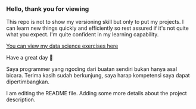 ### Hello, thank you for viewing

This repo is not to show my versioning skill but only to put my projects.
I can learn new things quickly and efficiently so rest assured if it's not quite what you expect. 
I'm quite confident in my learning capability.

[You can view my data science exercises here](https://drive.google.com/drive/folders/1lELo_r0F50S5NHuWpXAVO9Eb8qcvTwev?usp=share_link)

Have a great day 🥂

Saya programmer yang ngoding dari buatan sendiri bukan hanya asal bicara.
Terima kasih sudah berkunjung, saya harap kompetensi saya dapat dipertimbangkan.

I am editing the README file. Adding some more details about the project description.
